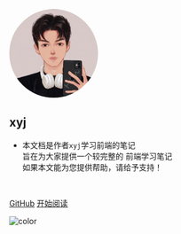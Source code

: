<!--
 * @Descripttion: 
 * @version: 1.0
 * @Author: 
 * @Date: 2022-02-15 10:14:30
 * @LastEditors: YingJie Xing
 * @LastEditTime: 2022-02-15 13:47:19
 * @FilePath: /sandy.gitee.io/docs/_coverpage.md
 * Copyright 2022 YingJie Xing, All Rights Reserved. 
-->
<img width="160px" style="border-radius: 50%" bor src="style/xyj.jpg">

## **xyj**

- 本文档是作者`xyj`学习前端的笔记<br>旨在为大家提供一个较完整的 前端学习笔记<br>如果本文能为您提供帮助，请给予支持！

<!-- <span id="busuanzi_container_site_pv" style='display:none'>
    👀 本站总访问量：<span id="busuanzi_value_site_pv"></span> 次
</span>
<span id="busuanzi_container_site_uv" style='display:none'>
    | 🚴‍♂️ 本站总访客数：<span id="busuanzi_value_site_uv"></span> 人
</span> -->

<br>

[GitHub](https://github.com/jack-hub-maker)
[开始阅读](/readme?id=🎨-前言)

![color](#fff)

